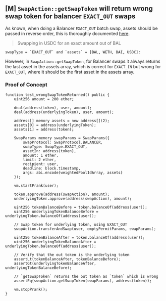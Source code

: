 ## [M] `SwapAction::getSwapToken` will return wrong swap token for balancer `EXACT_OUT` swaps

As known, when doing a Balancer `EXACT_OUT` batch swap, assets should be passed in reverse order, this is thoroughly documented [here](relative_path_091409:src/proxy/SwapAction.sol#L176-L209).

> Swapping in USDC for an exact amount out of BAL

    swapType = `EXACT_OUT` and `assets` = [BAL, WETH, DAI, USDC]:

However, in `SwapAction::getSwapToken`, for Balancer swaps it always returns the last asset in the assets array, which is correct for `EXACT_IN` but wrong for `EXACT_OUT`, where it should be the first asset in the assets array.

### Proof of Concept

```solidity
function test_wrongSwapTokenReturned() public {
    uint256 amount = 200 ether;

    deal(address(token), user, amount);
    deal(address(underlyingToken), user, amount);

    address[] memory assets = new address[](2);
    assets[0] = address(underlyingToken);
    assets[1] = address(token);

    SwapParams memory swapParams = SwapParams({
        swapProtocol: SwapProtocol.BALANCER,
        swapType: SwapType.EXACT_OUT,
        assetIn: address(token),
        amount: 1 ether,
        limit: 2 ether,
        recipient: user,
        deadline: block.timestamp,
        args: abi.encode(weightedPoolIdArray, assets)
    });

    vm.startPrank(user);

    token.approve(address(swapAction), amount);
    underlyingToken.approve(address(swapAction), amount);

    uint256 tokenBalanceBefore = token.balanceOf(address(user));
    uint256 underlyingTokenBalanceBefore = underlyingToken.balanceOf(address(user));

    // Swap token for underlying token, using EXACT_OUT
    swapAction.transferAndSwap(user, emptyPermitParams, swapParams);

    uint256 tokenBalanceAfter = token.balanceOf(address(user));
    uint256 underlyingTokenBalanceAfter = underlyingToken.balanceOf(address(user));

    // Verify that the out token is the underlying token
    assertLt(tokenBalanceAfter, tokenBalanceBefore);
    assertGt(underlyingTokenBalanceAfter, underlyingTokenBalanceBefore);

    // `getSwapToken` returns the out token as `token` which is wrong
    assertEq(swapAction.getSwapToken(swapParams), address(token));

    vm.stopPrank();
}
```



